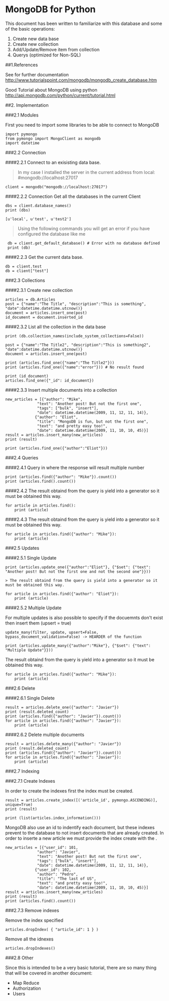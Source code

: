 # MongoDB for Python

This document has been written to familiarize with this database and some of the basic operations:

1. Create new data base
2. Create new collection
3. Add/Update/Remove item from collection
4. Querys (optimized for Non-SQL)

##1.References

See for further documentation
http://www.tutorialspoint.com/mongodb/mongodb_create_database.htm

Good Tutorial about MongoDB using python 
http://api.mongodb.com/python/current/tutorial.html

##2. Implementation

###2.1 Modules

First you need to import some libraries to be able to connect to MongoDB

	import pymongo
	from pymongo import MongoClient as mongodb
	import datetime

###2.2 Connection

####2.2.1 Connect to an exisisting data base.

>In my case I installed the server in the current address from local: #mongodb://localhost:27017
	
	client = mongodb("mongodb://localhost:27017")

####2.2.2 Connection Get all the databases in the current Client
	
	dbs = client.database_names()
	print (dbs)
	
	[u'local', u'test', u'test2']

> Using the following commands you will get an error if you have configured the database like me 

	 db = client.get_default_database() # Error with no database defined
	 print (db)

####2.2.3 Get the current data base.

	db = client.test
	db = client["test"]
	
###2.3 Collections
	
####2.3.1 Create new collection
	
	articles = db.Articles
	post = {"name":"The Title", "description":"This is something", "date":datetime.datetime.utcnow()}
	document = articles.insert_one(post)
	id_document = document.inserted_id

####2.3.2 List all the collection in the data base

	print (db.collection_names(include_system_collections=False))

	post = {"name":"The Title2", "description":"This is something2", "date":datetime.datetime.utcnow()}
	document = articles.insert_one(post)

	print (articles.find_one({"name":"The Title2"}))
	print (articles.find_one({"name":"error"})) # No result found

	print (id_document)
	articles.find_one({"_id": id_document})


####2.3.3  Insert multiple documents into a collection

	new_articles = [{"author": "Mike",
				  "text": "Another post! But not the first one",
				  "tags": ["bulk", "insert"],
				  "date": datetime.datetime(2009, 11, 12, 11, 14)},
				 {"author": "Eliot",
				  "title": "MongoDB is fun, but not the first one",
				  "text": "and pretty easy too!",
				  "date": datetime.datetime(2009, 11, 10, 10, 45)}]
	result = articles.insert_many(new_articles)
	print (result)

	print (articles.find_one({"author":"Eliot"}))

###2.4 Queries

####2.4.1 Query in where the response will result multiple number

	print (articles.find({"author": "Mike"}).count())
	print (articles.find().count())

####2.4.2 The result obtaind from the query is yield into a generator so it must be obtained this way.
	
	for article in articles.find():
		print (article)

####2.4.3 The result obtaind from the query is yield into a generator so it must be obtained this way.
	
	for article in articles.find({"author": "Mike"}):
		print (article)

###2.5 Updates

####2.5.1 Single Update

	print (articles.update_one({"author":"Eliot"}, {"$set": {"text": "Another post! But not the first one and not the second one"}}))

	> The result obtaind from the query is yield into a generator so it must be obtained this way.
	
	for article in articles.find({"author": "Eliot"}):
		print (article)


####2.5.2 Multiple Update 

For multiple updates is also possible to specify if the docuemnts don't exist then insert them (upsert = true)

	update_many(filter, update, upsert=False, bypass_document_validation=False) -> HEARDER of the function

	print (articles.update_many({"author":"Mike"}, {"$set": {"text": "Multiple Update"}}))

The result obtaind from the query is yield into a generator so it must be obtained this way.

	for article in articles.find({"author": "Mike"}):
		print (article)

###2.6 Delete

####2.6.1 Single Delete 

	result = articles.delete_one({"author": "Javier"})
	print (result.deleted_count)
	print (articles.find({"author": "Javier"}).count())
	for article in articles.find({"author": "Javier"}):
		print (article)

####2.6.2 Delete multiple documents

	result = articles.delete_many({"author": "Javier"})
	print (result.deleted_count)
	print (articles.find({"author": "Javier"}).count())
	for article in articles.find({"author": "Javier"}):
		print (article)
	
###2.7 Indexing

###2.7.1 Create Indexes

In order to create the indexes first the index must be created.
	
	result = articles.create_index([('article_id', pymongo.ASCENDING)], unique=True)
	print (result)

	print (list(articles.index_information()))

MongoDB also use an id to indentify each document, but these indexes prevent to the database to not insert documents that are already created.
In order to inserte a new article we must provide the index create with the .

	new_articles = [{"user_id": 101,
				  "author": "Javier",
				  "text": "Another post! But not the first one",
				  "tags": ["bulk", "insert"],
				  "date": datetime.datetime(2009, 11, 12, 11, 14)},
				 {"user_id": 102,
				  "author": "Pedro",
				  "title": "The last of US",
				  "text": "and pretty easy too!",
				  "date": datetime.datetime(2009, 11, 10, 10, 45)}]
	result = articles.insert_many(new_articles)
	print (result)
	print (articles.find().count())

###2.7.3 Remove indexes

Remove the index specified

	articles.dropIndex( { "article_id": 1 } )

Remove all the idnexes

	articles.dropIndexes()
	
###2.8 Other

Since this is intended to be a very basic tutorial, there are so many thing that will be covered in another document:

- Map Reduce
- Authorization
- Users